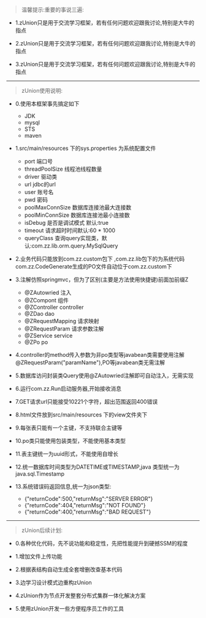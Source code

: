 >温馨提示:重要的事说三遍:  

 - 1.zUnion只是用于交流学习框架，若有任何问题欢迎跟我讨论,特别是大牛的指点  

 - 2.zUnion只是用于交流学习框架，若有任何问题欢迎跟我讨论,特别是大牛的指点  

 - 3.zUnion只是用于交流学习框架，若有任何问题欢迎跟我讨论,特别是大牛的指点  
    
***

>zUnion使用说明:  

 - 0.使用本框架事先搞定如下  
    
    - JDK
    - mysql
    - STS
    - maven
    

 - 1.src/main/resources 下的sys.properties 为系统配置文件
    
    - port 端口号
    - threadPoolSize 线程池线程数量
    - driver 驱动类
    - url jdbc的url
    - user 账号名
    - pwd 密码
    - poolMaxConnSize 数据库连接池最大连接数
    - poolMinConnSize 数据库连接池最小连接数 
    - isDebug 是否是调试模式 默认:true
    - timeout 请求超时时间默认:60 * 1000 
    - queryClass 查询query实现类，默认:com.zz.lib.orm.query.MySqlQuery
    
 - 2.业务代码只能放到com.zz.custom包下 ,com.zz.lib包下的为系统代码com.zz.CodeGenerate生成的PO文件自动位于com.zz.custom下    
    
 - 3.注解仿照springmvc，但为了区别(主要是方法使用快捷键)前面加前缀Z  
    - @ZAutowried 注入  
    - @ZCompont 组件
    - @ZController controller
    - @ZDao dao
    - @ZRequestMapping 请求映射
    - @ZRequestParam 请求参数注解
    - @ZService service
    - @ZPo po
    
 - 4.controller的method传入参数为非po类型等javabean类需要使用注解@ZRequestParam("paramName"),PO等javabean类无需注解  

 - 5.数据库访问封装类Query使用@ZAutowried注解即可自动注入，无需实现  

 - 6.运行com.zz.Run启动服务器,开始接收消息  

 - 7.GET请求url只能接受10221个字符，超出范围返回400错误  

 - 8.html文件放到src/main/resources 下的view文件夹下  

 - 9.每张表只能有一个主键，不支持联合主键等

 - 10.po类只能使用包装类型，不能使用基本类型  

 - 11.表主键统一为uuid形式，不能使用自增长  

 - 12.统一数据库时间类型为DATETIME或TIMESTAMP,java 类型统一为java.sql.Timestamp

 - 13.系统错误码返回信息,统一为json类型:
    - {"returnCode":500,"returnMsg":"SERVER ERROR"}  
    - {"returnCode":404,"returnMsg":"NOT FOUND"}  
    - {"returnCode":400,"returnMsg":"BAD REQUEST"}
 
***

>zUnion后续计划: 

 - 0.各种优化代码，先不说功能和稳定性，先把性能提升到硬撼SSM的程度   

 - 1.增加文件上传功能  

 - 2.根据表结构自动生成全套增删改查基本代码  

 - 3.边学习设计模式边重构zUnion   

 - 4.zUnion作为节点开发整套分布式集群一体化解决方案  

 - 5.使用zUnion开发一些方便程序员工作的工具  
